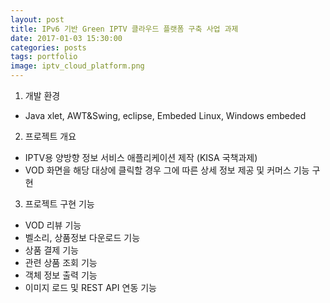 ```yaml
---
layout: post
title: IPv6 기반 Green IPTV 클라우드 플랫폼 구축 사업 과제
date: 2017-01-03 15:30:00 
categories: posts 
tags: portfolio
image: iptv_cloud_platform.png
---
```


1) 개발 환경  
 - Java xlet, AWT&Swing, eclipse, Embeded Linux, Windows embeded  
 
2) 프로젝트 개요  
 - IPTV용 양방향 정보 서비스 애플리케이션 제작 (KISA 국책과제)  
 - VOD 화면을 해당 대상에 클릭할 경우 그에 따른 상세 정보 제공 및 커머스 기능 구현  

3) 프로젝트 구현 기능  
 - VOD 리뷰 기능  
 - 벨소리, 상품정보 다운로드 기능  
 - 상품 결제 기능  
 - 관련 상품 조회 기능  
 - 객체 정보 출력 기능  
 - 이미지 로드 및 REST API 연동 기능  
